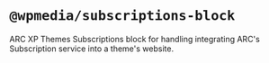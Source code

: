 # `@wpmedia/subscriptions-block`
ARC XP Themes Subscriptions block for handling integrating ARC's Subscription service into a theme's website.
